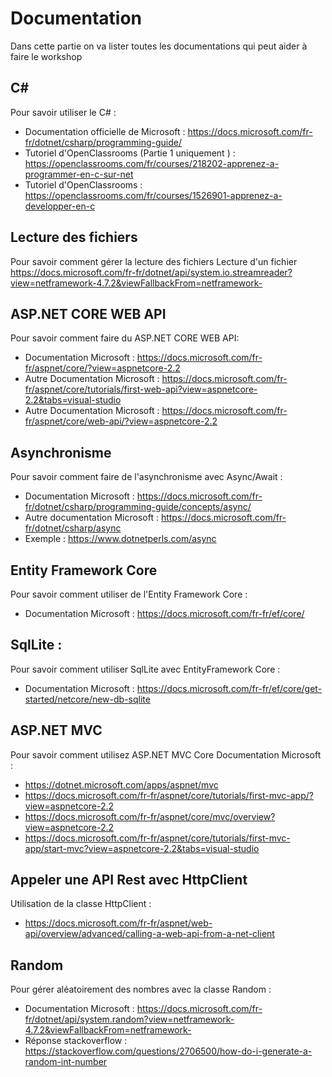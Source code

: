 # Documentation

Dans cette partie on va lister toutes les documentations qui peut aider à faire le workshop

## C#
Pour savoir utiliser le C# :
 * Documentation officielle de Microsoft : https://docs.microsoft.com/fr-fr/dotnet/csharp/programming-guide/ 
 * Tutoriel d'OpenClassrooms (Partie 1 uniquement ) : https://openclassrooms.com/fr/courses/218202-apprenez-a-programmer-en-c-sur-net
 * Tutoriel d'OpenClassrooms : https://openclassrooms.com/fr/courses/1526901-apprenez-a-developper-en-c

## Lecture des fichiers 
Pour savoir comment gérer la lecture des fichiers
Lecture d'un fichier https://docs.microsoft.com/fr-fr/dotnet/api/system.io.streamreader?view=netframework-4.7.2&viewFallbackFrom=netframework-

## ASP.NET CORE WEB API 
Pour savoir comment faire du ASP.NET CORE WEB API:
 * Documentation Microsoft : https://docs.microsoft.com/fr-fr/aspnet/core/?view=aspnetcore-2.2
 * Autre Documentation Microsoft : https://docs.microsoft.com/fr-fr/aspnet/core/tutorials/first-web-api?view=aspnetcore-2.2&tabs=visual-studio
 * Autre Documentation Microsoft : https://docs.microsoft.com/fr-fr/aspnet/core/web-api/?view=aspnetcore-2.2

## Asynchronisme
Pour savoir comment faire de l'asynchronisme avec Async/Await : 
* Documentation Microsoft : https://docs.microsoft.com/fr-fr/dotnet/csharp/programming-guide/concepts/async/
* Autre documentation Microsoft : https://docs.microsoft.com/fr-fr/dotnet/csharp/async
* Exemple : https://www.dotnetperls.com/async


## Entity Framework Core
Pour savoir comment utiliser de l'Entity Framework Core : 
* Documentation Microsoft : https://docs.microsoft.com/fr-fr/ef/core/

## SqlLite : 
Pour savoir comment utiliser SqlLite avec EntityFramework Core : 
* Documentation Microsoft : https://docs.microsoft.com/fr-fr/ef/core/get-started/netcore/new-db-sqlite


## ASP.NET MVC
Pour savoir comment utilisez ASP.NET MVC Core
Documentation Microsoft : 
* https://dotnet.microsoft.com/apps/aspnet/mvc
* https://docs.microsoft.com/fr-fr/aspnet/core/tutorials/first-mvc-app/?view=aspnetcore-2.2
* https://docs.microsoft.com/fr-fr/aspnet/core/mvc/overview?view=aspnetcore-2.2
* https://docs.microsoft.com/fr-fr/aspnet/core/tutorials/first-mvc-app/start-mvc?view=aspnetcore-2.2&tabs=visual-studio

## Appeler une API Rest avec HttpClient
Utilisation de la classe HttpClient : 
* https://docs.microsoft.com/fr-fr/aspnet/web-api/overview/advanced/calling-a-web-api-from-a-net-client

## Random 
Pour gérer aléatoirement des nombres avec la classe Random : 
* Documentation Microsoft : https://docs.microsoft.com/fr-fr/dotnet/api/system.random?view=netframework-4.7.2&viewFallbackFrom=netframework-
* Réponse stackoverflow : https://stackoverflow.com/questions/2706500/how-do-i-generate-a-random-int-number
